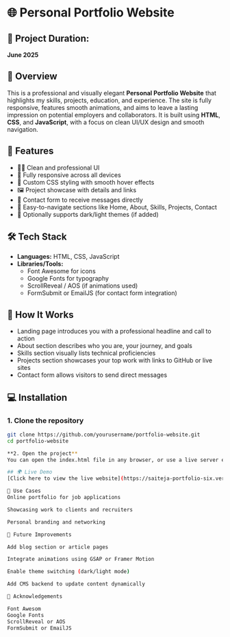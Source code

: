 # 🌐 Personal Portfolio Website

## 📅 Project Duration:
**June 2025**

## 📌 Overview
This is a professional and visually elegant **Personal Portfolio Website** that highlights my skills, projects, education, and experience. The site is fully responsive, features smooth animations, and aims to leave a lasting impression on potential employers and collaborators. It is built using **HTML**, **CSS**, and **JavaScript**, with a focus on clean UI/UX design and smooth navigation.

## 🎯 Features
- 🧑‍💻 Clean and professional UI  
- 📱 Fully responsive across all devices  
- 🎨 Custom CSS styling with smooth hover effects  
- 🖼️ Project showcase with details and links  
- 📨 Contact form to receive messages directly  
- 🧭 Easy-to-navigate sections like Home, About, Skills, Projects, Contact  
- 🌙 Optionally supports dark/light themes (if added)

## 🛠️ Tech Stack
- **Languages:** HTML, CSS, JavaScript  
- **Libraries/Tools:**  
  - Font Awesome for icons  
  - Google Fonts for typography  
  - ScrollReveal / AOS (if animations used)  
  - FormSubmit or EmailJS (for contact form integration)

## 🚀 How It Works
- Landing page introduces you with a professional headline and call to action  
- About section describes who you are, your journey, and goals  
- Skills section visually lists technical proficiencies  
- Projects section showcases your top work with links to GitHub or live sites  
- Contact form allows visitors to send direct messages

## 💻 Installation

### 1. Clone the repository
```bash
git clone https://github.com/yourusername/portfolio-website.git
cd portfolio-website

**2. Open the project**
You can open the index.html file in any browser, or use a live server extension in VS Code for real-time preview.

## 🌍 Live Demo
[Click here to view the live website](https://saiteja-portfolio-six.vercel.app/)

🧠 Use Cases
Online portfolio for job applications

Showcasing work to clients and recruiters

Personal branding and networking

📌 Future Improvements

Add blog section or article pages

Integrate animations using GSAP or Framer Motion

Enable theme switching (dark/light mode)

Add CMS backend to update content dynamically

🙌 Acknowledgements

Font Awesom
Google Fonts
ScrollReveal or AOS
FormSubmit or EmailJS

